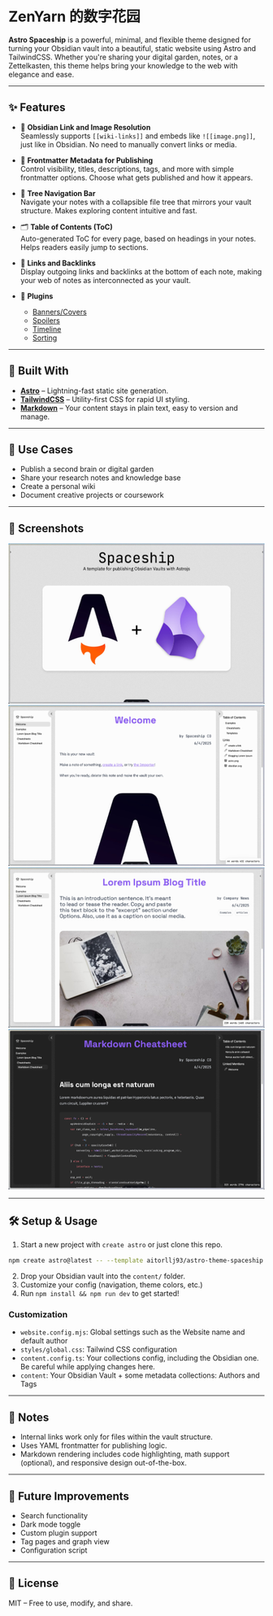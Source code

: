 # ZenYarn 的数字花园

**Astro Spaceship** is a powerful, minimal, and flexible theme designed for turning your Obsidian vault into a beautiful, static website using Astro and TailwindCSS. Whether you're sharing your digital garden, notes, or a Zettelkasten, this theme helps bring your knowledge to the web with elegance and ease.

---

## ✨ Features

- 🔗 **Obsidian Link and Image Resolution**  
  Seamlessly supports `[[wiki-links]]` and embeds like `![[image.png]]`, just like in Obsidian. No need to manually convert links or media.

- 📝 **Frontmatter Metadata for Publishing**  
  Control visibility, titles, descriptions, tags, and more with simple frontmatter options. Choose what gets published and how it appears.

- 🌲 **Tree Navigation Bar**  
  Navigate your notes with a collapsible file tree that mirrors your vault structure. Makes exploring content intuitive and fast.

- 🗂 **Table of Contents (ToC)**  
  Auto-generated ToC for every page, based on headings in your notes. Helps readers easily jump to sections.

- 🔁 **Links and Backlinks**  
  Display outgoing links and backlinks at the bottom of each note, making your web of notes as interconnected as your vault.

- 🔌 **Plugins**
  - [Banners/Covers](https://github.com/jparkerweb/pixel-banner)
  - [Spoilers](https://github.com/jacobtread/obsidian-spoilers)
  - [Timeline](https://github.com/George-debug/obsidian-timeline)
  - [Sorting](https://github.com/shu307/obsidian-nav-weight)

---

## 🚀 Built With

- **[Astro](https://astro.build/)** – Lightning-fast static site generation.
- **[TailwindCSS](https://tailwindcss.com/)** – Utility-first CSS for rapid UI styling.
- **[Markdown](https://www.markdownguide.org/)** – Your content stays in plain text, easy to version and manage.

---

## 📁 Use Cases

- Publish a second brain or digital garden
- Share your research notes and knowledge base
- Create a personal wiki
- Document creative projects or coursework

---

## 📸 Screenshots

![](src/content/vault/Assets/Screenshots/001.jpg)
![](src/content/vault/Assets/Screenshots/002.jpg)
![](src/content/vault/Assets/Screenshots/003.jpg)
![](src/content/vault/Assets/Screenshots/004.jpg)

---

## 🛠 Setup & Usage

1. Start a new project with `create astro` or just clone this repo.

```sh
npm create astro@latest -- --template aitorllj93/astro-theme-spaceship
```

2. Drop your Obsidian vault into the `content/` folder.
3. Customize your config (navigation, theme colors, etc.)
4. Run `npm install && npm run dev` to get started!

### Customization

- `website.config.mjs`: Global settings such as the Website name and default author
- `styles/global.css`: Tailwind CSS configuration
- `content.config.ts`: Your collections config, including the Obsidian one. Be careful while applying changes here.
- `content`: Your Obsidian Vault + some metadata collections: Authors and Tags

---

## 🧠 Notes

- Internal links work only for files within the vault structure.
- Uses YAML frontmatter for publishing logic.
- Markdown rendering includes code highlighting, math support (optional), and responsive design out-of-the-box.

---

## 🧪 Future Improvements

- Search functionality
- Dark mode toggle
- Custom plugin support
- Tag pages and graph view
- Configuration script

---

## 📄 License

MIT – Free to use, modify, and share.
